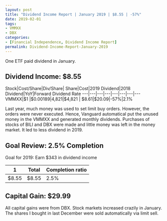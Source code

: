 ```yaml
---
layout: post
title: "Dividend Income Report | January 2019 | $8.55 | -57%"
date: 2019-02-01
tags:
- VMMXX
- DBX
categories:
- [Financial Independence, Dividend Income Report]
permalink: Dividend-Income-Report-January-2019
---
```


One ETF paid dividend in January.

<!-- more -->

## Dividend Income: $8.55
Stock|Cost/Share|Div/Share|	Share|Cost|2019 Dividend|2018 Dividend|YoY|Forward Dividend Rate
---|---|---|---|---|---|---|---
VMMXX|$\$$1	|$\$$0.00189|4,821|$\$$4,821	|	$\$$8.61|$\$$20.09|-57%|2.1%

Last year, much money was used to set limit buy orders. However, the orders were never executed. Hence, Vanguard automatical put the unused money in the VMMXX and generated monthly dividends. Purchases of stocks of BILI and DBX were made and little money was left in the money market. It led to less dividend in 2019.

## Goal Review: 2.5% Completion

Goal for 2019: Earn $\$$343 in dividend income

1|Total|Completion ratio
---|---|---|
$\$$8.55|$\$$8.55|2.5%

## Capital Gain: $29.99

All capital gains were from DBX. Stock markets increased crazily in January. The shares I bought in last December were sold automatically via limit sell.
